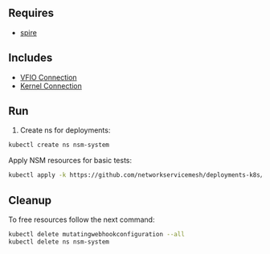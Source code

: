 ## Requires

- [spire](../spire)

## Includes

- [VFIO Connection](../use-cases/Vfio2Noop)
- [Kernel Connection](../use-cases/SriovKernel2Noop)

## Run

1. Create ns for deployments:
```bash
kubectl create ns nsm-system
```

Apply NSM resources for basic tests:
```bash
kubectl apply -k https://github.com/networkservicemesh/deployments-k8s/examples/sriov?ref=37f2da6350ecd4a0be03c42f269675f79677e219
```

## Cleanup

To free resources follow the next command:
```bash
kubectl delete mutatingwebhookconfiguration --all
kubectl delete ns nsm-system
```
